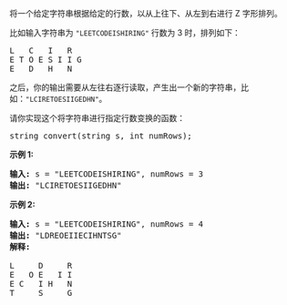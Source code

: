 <p>将一个给定字符串根据给定的行数，以从上往下、从左到右进行&nbsp;Z 字形排列。</p>

<p>比如输入字符串为 <code>&quot;LEETCODEISHIRING&quot;</code>&nbsp;行数为 3 时，排列如下：</p>

<pre>L   C   I   R
E T O E S I I G
E   D   H   N
</pre>

<p>之后，你的输出需要从左往右逐行读取，产生出一个新的字符串，比如：<code>&quot;LCIRETOESIIGEDHN&quot;</code>。</p>

<p>请你实现这个将字符串进行指定行数变换的函数：</p>

<pre>string convert(string s, int numRows);</pre>

<p><strong>示例&nbsp;1:</strong></p>

<pre><strong>输入:</strong> s = &quot;LEETCODEISHIRING&quot;, numRows = 3
<strong>输出:</strong> &quot;LCIRETOESIIGEDHN&quot;
</pre>

<p><strong>示例&nbsp;2:</strong></p>

<pre><strong>输入:</strong> s = &quot;LEETCODEISHIRING&quot;, numRows =&nbsp;4
<strong>输出:</strong>&nbsp;&quot;LDREOEIIECIHNTSG&quot;
<strong>解释:</strong>

L     D     R
E   O E   I I
E C   I H   N
T     S     G</pre>
